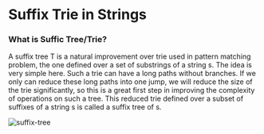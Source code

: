 
# Suffix Trie in Strings 

### What is Suffic Tree/Trie?

A suffix tree T is a natural improvement over trie used in pattern matching problem,
the one defined over a set of substrings of a string s. The idea is very simple here.
Such a trie can have a long paths without branches. If we only can reduce these long
paths into one jump, we will reduce the size of the trie significantly, so this is 
a great first step in improving the complexity of operations on such a tree. 
This  reduced trie defined over a subset of suffixes of a string s is called a suffix 
tree of s.

![suffix-tree](https://user-images.githubusercontent.com/78275713/136688906-9a3dd444-809f-4503-afcb-42d256272d62.png)
